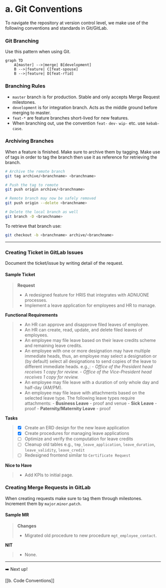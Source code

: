 # a. Git Conventions

To navigate the repository at version control level, we make use of the following conventions and standards in Git/GitLab.

### Git Branching

Use this pattern when using Git.
```mermaid
graph TD
    A[master] -->|merge| B[development]
    B -->|feature| C[feat-spouse]
    B -->|feature| D[feat-rfid]
```

### Branching Rules

- `master` branch is for production. Stable and only accepts Merge Request milestones.
- `development` is for integration branch. Acts as the middle ground before merging to master.
- `feat-*` are feature branches short-lived for new features.
- When branching out, use the convention `feat-` `dev-` `wip-` etc. use `kebab-case`.

### Archiving Branches

When a feature is finished. Make sure to archive them by tagging. Make use of tags in order to tag the branch then use it as reference for retrieving the branch.

```bash
# Archive the remote branch
git tag archive/<branchname> <branchname>

# Push the tag to remote
git push origin archive/<branchname>

# Remote branch may now be safely removed
git push origin --delete <branchname>

# Delete the local branch as well
git branch -D <branchname>
```

To retrieve that branch use:

```bash
git checkout -b <branchname> archive/<branchname>
```

---
### Creating Ticket in GitLab Issues

Document the ticket/issue by writing detail of the request.
#### Sample Ticket

> **Request**
> 
> - A redesigned feature for HRIS that integrates with ADNUONE processes.
> - Implement a leave application for employees and HR to manage.
> 
**Functional Requirements**
> 
> - An HR can approve and disapprove filed leaves of employee.
> - An HR can create, read, update, and delete filed leaves of employees.
> - An employee may file leave based on their leave credits scheme and remaining leave credits.
> - An employee with one or more designation may have multiple immediate heads, thus, an employee may select a designation or (by default) select all designations to send copies of the leave to different immediate heads. e.g.,:
    - _Office of the President head receives 1 copy for review._
    - _Office of the Vice-President head receives 1 copy for review._
> - An employee may file leave with a duration of only whole day and half-day (AM/PM).
> - An employee may file leave with attachments based on the selected leave type. The following leave types require attachments:
    - **Business Leave** - proof and venue
    - **Sick Leave** - proof
    - **Paternity/Maternity Leave** - proof
> 
**Tasks**
> 
> - [x]  Create an ERD design for the new leave application
> - [x]  Create procedures for managing leave applications
> - [ ]  Optimize and verify the computation for leave credits
> - [ ]  Cleanup old tables e.g., `tmp_leave_application`, `leave_duration`, `leave_validity`, `leave_credit`
> - [ ]  Redesigned frontend similar to `Certificate Request`
> 
**Nice to Have**
> 
> - Add KPIs to initial page.

### Creating Merge Requests in GitLab

When creating requests make sure to tag them through milestones. Increment them by `major`.`minor`.`patch`.

#### Sample MR

>**Changes**
>
>- Migrated old procedure to new procedure `mgt_employee_contact`.
>
**NIT**
>
>- None.

---

➡️ Next up!

[[b. Code Conventions]]